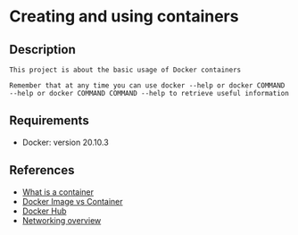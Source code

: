 # Creating and using containers
## Description
    This project is about the basic usage of Docker containers

    Remember that at any time you can use docker --help or docker COMMAND --help or docker COMMAND COMMAND --help to retrieve useful information
## Requirements
- Docker: version 20.10.3
## References
- [What is a container](https://www.docker.com/resources/what-container)
- [Docker Image vs Container](https://phoenixnap.com/kb/docker-image-vs-container)
- [Docker Hub](https://hub.docker.com/)
- [Networking overview](https://docs.docker.com/network/)